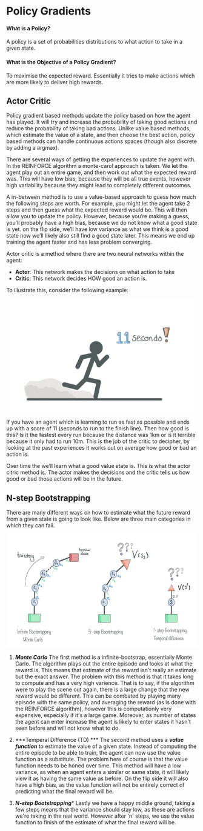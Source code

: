 # Policy Gradients

#### What is a Policy?
A policy is a set of probabilities distributions to what action to take in a given state. 

#### What is the Objective of a Policy Gradient?
To maximise the expected reward. Essentially it tries to make actions which are more likely to deliver high rewards.


## Actor Critic

Policy gradient based methods update the policy based on how the agent has played. It will try and increase the probability of taking good actions and reduce the probability of taking bad actions. Unlike value based methods, which estimate the value of a state, and then choose the best action, policy based methods can handle continuous actions spaces (though also discrete by adding a argmax).

There are several ways of getting the experiences to update the agent with. In the REINFORCE algorithm a monte-carol approach is taken. We let the agent play out an entire game, and then work out what the expected reward was. This will have low bias, because they will be all true events, however high variability because they might lead to completely different outcomes.

A in-between method is to use a value-based approach to guess how much the following steps are worth. For example, you might let the agent take 2 steps and then guess what the expected reward would be. This will then allow you to update the policy. However, because you’re making a guess, you’ll probably have a high bias, because we do not know what a good state is yet. on the flip side, we’ll have low variance as what we think is a good state now we’ll likely also still find a good state later. This means we end up training the agent faster and has less problem converging.

Actor critic is a method where there are two neural networks within the agent:

- **Actor**: This network makes the decisions on what action to take
- **Critic**: This network decides HOW good an action is.

To illustrate this, consider the following example:


<p align="center">
  <img src="./img/intro/11s.png" alt="Drawing" height="300"/>
</p>


If you have an agent which is learning to run as fast as possible and ends up with a score of 11 (seconds to run to the finish line). Then how good is this? Is it the fastest every run because the distance was 1km or is it terrible because it only had to run 10m. This is the job of the critic to decipher, by looking at the past experiences it works out on average how good or bad an action is.

Over time the we’ll learn what a good value state is. This is what the actor citric method is. The actor makes the decisions and the critic tells us how good or bad those actions will be in the future.

## N-step Bootstrapping

There are many different ways on how to estimate what the future reward from a given state is going to look like. Below are three main categories in which they can fall.

<p align="center">
  <img src="./img/intro/bootstrapping.jpeg" alt="Drawing" height="300"/>
</p>

1. ***Monte Carlo*** The first method is a infinite-bootstrap, essentially Monte Carlo. The algorithm plays out the entire episode and looks at what the reward is. This means that estimate of the reward isn't really an estimate but the exact answer. The problem with this method is that it takes long to compute and has a very high varience. That is to say, if the algorithm were to play the scene out again, there is a large change that the new reward would be different. This can be combated by playing many episode with the same policy, and averaging the reward (as is done with the REINFORCE algorithm), however this is computationly very expensive, especially if it's a large game. Moreover, as number of states the agent can enter increase the agent is likely to enter states it hasn't seen before and will not know what to do.

2. ***Temperal Difference (TD) *** The second method uses a ***value function*** to estimate the value of a given state. Instead of computing the entire episode to be able to train, the agent can now use the value function as a substitute. The problem here of course is that the value function needs to be honed over time. This method will have a low variance, as when an agent enters a similar or same state, it will likely view it as having the same value as before. On the flip side it will also have a high bias, as the value function will not be entirely correct of predicting what the final reward will be.

3. ***N-step Bootstrapping**** Lastly we have a happy middle ground, taking a few steps means that the variance should stay low, as these are actions we're taking in the real world. However after 'n' steps, we use the value function to finish of the estimate of what the final reward will be.
